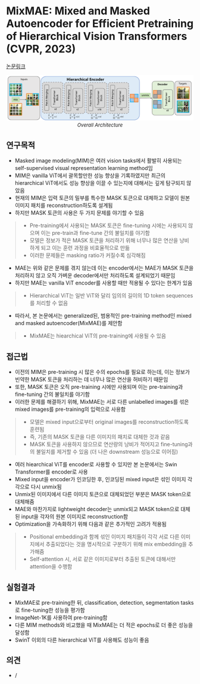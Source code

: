 # MixMAE: Mixed and Masked Autoencoder for Efficient Pretraining of Hierarchical Vision Transformers (CVPR, 2023)

[논문링크](https://arxiv.org/abs/2205.13137)

<p align="center">
    <img width="800" alt='fig1' src="../img/liu2023mixmae.png?raw=true"></br>
    <em><font size=2>Overall Architecture</font></em>
</p>

## 연구목적
- Masked image modeling(MIM)은 여러 vision tasks에서 활발히 사용되는 self-supervised visual representation learning method임
- MIM은 vanilla ViT에서 괄목할만한 성능 향상을 기록하였지만 최근의 hierarchical ViT에서도 성능 향상을 이끌 수 있는지에 대해서는 깊게 탐구되지 않았음
- 현재의 MIM은 입력 토큰의 밀부를 특수한 MASK 토큰으로 대체하고 모델이 원본 이미지 패치를 reconstruction하도록 설계됨
- 하지만 MASK 토큰의 사용은 두 가지 문제를 야기할 수 있음
> - Pre-training에서 사용되는 MASK 토큰은 fine-tuning 시에는 사용되지 않으며 이는 pre-train과 fine-tune 간의 불일치를 야기함
> - 모델은 정보가 적은 MASK 토큰을 처리하기 위해 너무나 많은 연산을 낭비하게 되고 이는 훈련 과정을 비효율적으로 만듦
> - 이러한 문제들은 masking ratio가 커질수록 심각해짐
- MAE는 위와 같은 문제를 겪지 않는데 이는 encoder에서는 MAE가 MASK 토큰을 처리하지 않고 오직 가벼운 decoder에서만 처리하도록 설계되었기 때문임
- 하지만 MAE는 vanilla ViT encoder를 사용할 때만 적용될 수 있다는 한계가 있음
> - Hierarchical ViT는 일반 ViT와 달리 임의의 길이의 1D token sequences를 처리할 수 없음
- 따라서, 본 논문에서는 generalized된, 범용적인 pre-training method인 mixed and masked autoencoder(MixMAE)를 제안함
> - MixMAE는 hiearchical ViT의 pre-training에 사용될 수 있음

## 접근법
- 이전의 MIM은 pre-training 시 많은 수의 epochs를 필요로 하는데, 이는 정보가 빈약한 MASK 토큰을 처리하는 데 너무나 많은 연산을 허비하기 때문임
- 또한, MASK 토큰은 오직 pre-training 시에만 사용되며 이는 pre-training과 fine-tuning 간의 불일치를 야기함
- 이러한 문제를 해결하기 위해, MixMAE는 서로 다른 unlabelled images를 섞은 mixed images를 pre-training의 입력으로 사용함
> - 모델은 mixed input으로부터 original images를 reconstruction하도록 훈련됨
> - 즉, 기존의 MASK 토큰을 다른 이미지의 패치로 대체한 것과 같음
> - MASK 토큰을 사용하지 않으므로 연산량의 낭비가 적어지고 fine-tuning과의 불일치를 제거할 수 있음 (더 나은 downstream 성능으로 이어짐)
- 여러 hiearchical ViT를 encoder로 사용할 수 있지만 본 논문에서는 Swin Transformer를 encoder로 사용
- Mixed input을 encoder가 인코딩한 후, 인코딩된 mixed input은 섞인 이미지 각각으로 다시 unmix됨
- Unmix된 이미지에서 다른 이미지 토큰으로 대체되었던 부분은 MASK token으로 대체해줌
- MAE와 마찬가지로 lightweight decoder는 unmix되고 MASK token으로 대체된 input을 각자의 원본 이미지로 reconstruction함
- Optimization을 가속화하기 위해 다음과 같은 추가적인 고려가 적용됨
> - Positional embedding과 함께 섞인 이미지 패치들이 각각 서로 다른 이미지에서 추출되었다는 것을 명시적으로 구분하기 위해 mix embedding을 추가해줌
> - Self-attention 시, 서로 같은 이미지로부터 추출된 토큰에 대해서만 attention을 수행함

## 실험결과
- MixMAE로 pre-training한 뒤, classification, detection, segmentation tasks로 fine-tuning한 성능을 평가함
- ImageNet-1K를 사용하여 pre-training함
- 다른 MIM methods와 비교했을 때 MixMAE는 더 적은 epochs로 더 좋은 성능을 달성함
- SwinT 이외의 다른 hierarchical ViT를 사용해도 성능이 좋음

## 의견
- /
